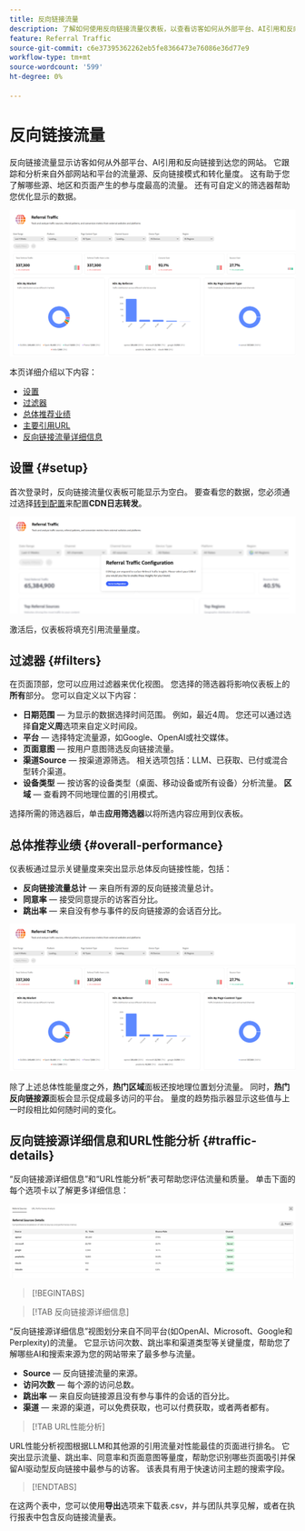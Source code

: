```yaml
---
title: 反向链接流量
description: 了解如何使用反向链接流量仪表板，以查看访客如何从外部平台、AI引用和反向链接到达您的网站。
feature: Referral Traffic
source-git-commit: c6e37395362262eb5fe8366473e76086e36d77e9
workflow-type: tm+mt
source-wordcount: '599'
ht-degree: 0%

---
```



# 反向链接流量

反向链接流量显示访客如何从外部平台、AI引用和反向链接到达您的网站。 它跟踪和分析来自外部网站和平台的流量源、反向链接模式和转化量度。 这有助于您了解哪些源、地区和页面产生的参与度最高的流量。 <!--Data is sourced from the CDN logs, a privacy-preserving source that does not capture personal user data.-->还有可自定义的筛选器帮助您优化显示的数据。

![推荐页面](/help/dashboards/assets/referral-traffic.png)

本页详细介绍以下内容：

* [设置](#setup)
* [过滤器](#filters)
* [总体推荐业绩](#overall-performance)
* [主要引用URL](#top-referrals)
* [反向链接流量详细信息](#traffic-details)

## 设置 {#setup}

首次登录时，反向链接流量仪表板可能显示为空白。 要查看您的数据，您必须通过选择[转到配置](/help/dashboards/customer-configuration.md#cdn-configuration)来配置&#x200B;**CDN日志转发**。

![反向链接设置](/help/dashboards/assets/referral-setup1.png)

<!--- 1. Select your Source (either CDN logs or AEM Operational Telemetry).
2. Enter a primary contact email.
3. Click **Request activation** to enable data ingestion. Hiding this until confirmation from PM-->

激活后，仪表板将填充引用流量量度。

## 过滤器 {#filters}

在页面顶部，您可以应用过滤器来优化视图。 您选择的筛选器将影响仪表板上的&#x200B;**所有**&#x200B;部分。 您可以自定义以下内容：

* **日期范围** — 为显示的数据选择时间范围。 例如，最近4周。 您还可以通过选择&#x200B;**自定义周**&#x200B;选项来自定义时间段。
* **平台** — 选择特定流量源，如Google、OpenAI或社交媒体。
* **页面意图** — 按用户意图筛选反向链接流量。
* **渠道Source** — 按渠道源筛选。 相关选项包括：LLM、已获取、已付或混合型转介渠道。
* **设备类型** — 按访客的设备类型（桌面、移动设备或所有设备）分析流量。
  **区域** — 查看跨不同地理位置的引用模式。

选择所需的筛选器后，单击&#x200B;**应用筛选器**&#x200B;以将所选内容应用到仪表板。

## 总体推荐业绩 {#overall-performance}

仪表板通过显示关键量度来突出显示总体反向链接性能，包括：

* **反向链接流量总计** — 来自所有源的反向链接流量总计。
* **同意率** — 接受同意提示的访客百分比。
* **跳出率** — 来自没有参与事件的反向链接源的会话百分比。

![推荐页面](/help/dashboards/assets/referral-traffic.png)

除了上述总体性能量度之外，**热门区域**&#x200B;面板还按地理位置划分流量。 同时，**热门反向链接源**&#x200B;面板会显示促成最多访问的平台。 量度的趋势指示器显示这些值与上一时段相比如何随时间的变化。

<!--## Top Referral URLs {#top-referrals}

The Top Referral URLs list surfaces your site's most visited pages from referrals.

![Top Referral URLs](/help/dashboards/assets/top-url.png)-->

## 反向链接源详细信息和URL性能分析 {#traffic-details}

“反向链接源详细信息”和“URL性能分析”表可帮助您评估流量和质量。 单击下面的每个选项卡以了解更多详细信息：

![引用流量详细信息](/help/dashboards/assets/traffic-details.png)

>[!BEGINTABS]

>[!TAB 反向链接源详细信息]

“反向链接源详细信息”视图划分来自不同平台(如OpenAI、Microsoft、Google和Perplexity)的流量。 它显示访问次数、跳出率和渠道类型等关键量度，帮助您了解哪些AI和搜索来源为您的网站带来了最多参与流量。

* **Source** — 反向链接流量的来源。
* **访问次数** — 每个源的访问总数。
* **跳出率** — 来自反向链接源且没有参与事件的会话的百分比。
* **渠道** — 来源的渠道，可以免费获取，也可以付费获取，或者两者都有。

>[!TAB URL性能分析]

URL性能分析视图根据LLM和其他源的引用流量对性能最佳的页面进行排名。 它突出显示流量、跳出率、同意率和页面意图等量度，帮助您识别哪些页面吸引并保留AI驱动型反向链接中最参与的访客。 该表具有用于快速访问主题的搜索字段。

>[!ENDTABS]

在这两个表中，您可以使用&#x200B;**导出**&#x200B;选项来下载表.csv，并与团队共享见解，或者在执行报表中包含反向链接流量表。
